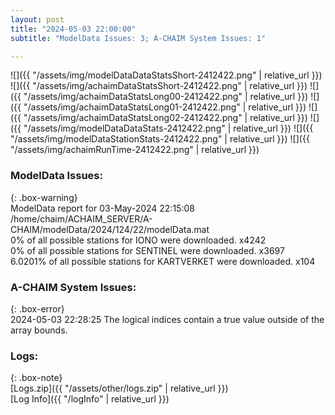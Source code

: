 ```yaml
---
layout: post
title: "2024-05-03 22:00:00"
subtitle: "ModelData Issues: 3; A-CHAIM System Issues: 1"

---
```


![]({{ "/assets/img/modelDataDataStatsShort-2412422.png" | relative_url }})
![]({{ "/assets/img/achaimDataStatsShort-2412422.png" | relative_url }})
![]({{ "/assets/img/achaimDataStatsLong00-2412422.png" | relative_url }})
![]({{ "/assets/img/achaimDataStatsLong01-2412422.png" | relative_url }})
![]({{ "/assets/img/achaimDataStatsLong02-2412422.png" | relative_url }})
![]({{ "/assets/img/modelDataDataStats-2412422.png" | relative_url }})
![]({{ "/assets/img/modelDataStationStats-2412422.png" | relative_url }})
![]({{ "/assets/img/achaimRunTime-2412422.png" | relative_url }})


### ModelData Issues:  
  
{: .box-warning}  
 ModelData report for 03-May-2024 22:15:08   
 /home/chaim/ACHAIM_SERVER/A-CHAIM/modelData/2024/124/22/modelData.mat   
 0% of all possible stations for IONO were downloaded. x4242   
 0% of all possible stations for SENTINEL were downloaded. x3697   
 6.0201% of all possible stations for KARTVERKET were downloaded. x104   
  
### A-CHAIM System Issues:  
  
{: .box-error}  
2024-05-03 22:28:25 The logical indices contain a true value outside of the array bounds.  

### Logs:  
  
{: .box-note}  
[Logs.zip]({{ "/assets/other/logs.zip" | relative_url }})  
[Log Info]({{ "/logInfo" | relative_url }})  
